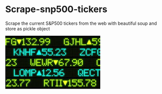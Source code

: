 # Scrape-snp500-tickers
Scrape the current S&amp;P500 tickers  from the web with beautiful soup and store as pickle object

<img src="tickers.jpg" /><br>
